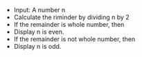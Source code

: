  - Input: A number n
 - Calculate  the riminder by dividing n by 2 
 - If the remainder is whole number, then
 -  Display n is even.
 - If the remainder is not whole number, then
 -  Display n is odd.
